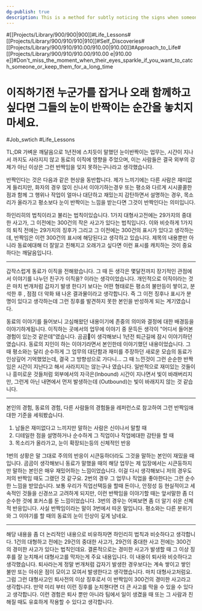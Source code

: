 ```yaml
---
dg-publish: true
description: This is a method for subtly noticing the signs when someone suddenly decides to change jobs. It's based on my experience. A year ago, my colleague mentioned this job while passing by, and they explained it with sparkling eyes and enthusiasm, making it seem similar to the job they eventually chose. From this, I realized that identifying the topics that make their eyes sparkle can be a signal of how long they might stay with you or prevent them from leaving. Let's explore in more detail what this sparkling means and the conditions associated with it.
---
```

#[[Projects/Library/900/900\|900]]#Life_Lessons#[[Projects/Library/900/910/910\|910]]#Self_Discoveries#[[Projects/Library/900/910/910.00/910.00\|910.00]]#Approach_to_Life#[[Projects/Library/900/910/910.00/910.00 e\|910.00 e]]#Don't_miss_the_moment_when_their_eyes_sparkle_if_you_want_to_catch_someone_or_keep_them_for_a_long_time
# 이직하기전 누군가를 잡거나 오래 함께하고 싶다면 그들의 눈이 반짝이는 순간을 놓치지 마세요.
#Job_swtich #Life_Lessons 




TL;DR
가벼운 깨달음으로 1년전에 스치듯이 말했던 눈이반짝이는 업무는, 시간이 지나서 까지도 사라지지 않고 동료의 이직에 영향을 주었으며, 이는 사람들은 결국 외부의 강제가 아닌 이상은 그런 반짝임을 잊지 못하는구나라고 생각했습니다.

반짝인다는 것은 다음과 같은 현상을 동반합니다. 제가 느끼기에는 다른 사람은 재미없게 들리지만, 화자의 경우 많이 신나서 이야기하는경우 또는 평소와 다르게 시시콜콜한 점과 함께 그 행위나 작업이 얼마나 대단하고 재밌는지 감탄하면서 설명하는 경우, 목소리가 올라가고 평소보다 눈이 반짝이는 느낌을 받는다면 그것이 반짝인다는 의미입니다.

하인리히의 법칙이라고 불리는 법칙이있습니다. 1가지 대형사고전에는 29가지의 중대한 사고가, 그 이전에는 300건의 작은 사고가 있다는 법칙입니다. 이와 비슷하게 1가지의 퇴직 전에는 29가지의 징후가 그리고 그 이전에는 300건의 표시가 있다고 생각하는데, 반짝임은 이런 300건의 표시에 해당된다고 생각하고 있습니다. 제목의 내용뿐만 아니라 동료에대해 더 잘알고 친해지고 오래가고 싶다면 이런 표시를 캐치하는 것이 중요하다는 깨달음입니다.

---



갑작스럽게 동료가 이직을 전해왔습니다. 그 때 든 생각은 몇달전까지 장기적인 관점에서 이야기를 나누던 친구가 이직을? 이라는 생각이었습니다. 개인적으로 이직이라는 것은 마치 번개처럼 갑자기 발생 한다기 보다는 어떤 형태로든 평소의 불만등이 쌓이고, 분석한 후 , 점점 더 악화 돼 나온 결과물이라고 생각합니다. 즉 그 이전 징후나 표시가 분명이 있다고 생각하는데 그런 징후를 발견하지 못한 본인을 반성하게 되는 계기였습니다.

동료의 이야기를 들어보니 고심해왔던 내용이기에 존중의 의미와 결정에 대한 배경등을 이야기하게됩니다. 이직하는 곳에서의 업무에 이야기 중 문득든 생각이 "어디서 들어본 경험이 있는것 같은데"였습니다. 곰곰이 생각해보니 1년전 퇴근길에 잠시 이야기하던 였습니다. 동료의 지인이 하는 이야기라면서 본인한테 이야기했던 내용이었습니다. 그 때 평소와는 달리 순수하게 그 업무의 대단함과 재미를 주장하던 새로운 모습의 동료가 인상깊어 기억했었는데, 결국 그 방향성으로 가다니... 그  때 느낀것이 그런 순순한 반짝임은 시간이 지난다고 해서 사라지지는 않는구나 였습니다. 일반적으로 재미있는 것들이나 흥미로운 것들처럼 외부에서의 자극은(Inbound) 시간이 지나면서 빛이 바래버리지만, 그런게 아닌 내면에서 먼저 발생하는데 (Outbound)는 빛이 바래지지 않는 것 같습니다.

---

본인의 경험, 동료의 경험, 다른 사람들의 경험들을 레퍼런스로 참고하여 그런 반짝임애 대한 기준을 세워봤습니다.
1. 남들은 재미없다고 느끼지만 말하는 사람은 신이나서 말할 때
2. 디테일한 점을 설명하거나 순수하게 그 직업이나 작업에대한 감탄을 할 때
3. 목소리가 올라가고, 눈이 확장되는등의 신체적인 반응

1번의 상황은 말 그대로 주의의 반응이 시큰둥하더라도 그것을 말하는 본인이 재밌을 때입니다. 곰곰이 생각해보니 동료가 말했을 때의 해당 업무는 제 입장에서는 시큰둥하지만 말하는 본인은 매우 재밌어하는 느낌이었습니다. 이걸 다시 생각해보니 저의 경우도 저의 반짝임 때도 그랬던 것 같구요.
2번의 경우 그 업무나 직업을 좋아한다는 그런 순수한 느낌을 받았습니다. 보통 우리가 직업선택등을 할때 돈이나, 안정성 등 현실적이고 세속적인 것들을 신경쓰고 고려하게 되지만,  이런 반짝임을 이야기할 때는 앞서말한 좀 더 순수한 것에 포커스를 둔 느낌이었습니다.
3번의 경우는 어찌보면 좀 더 알기 쉬운 신체적 반응입니다. 사실 반짝임이라는 말이 3번에서 따온 말입니다. 평소와는 다른 분위기와 그 이야기를 할 때의 동료의 눈이 인상이 깊게 남네요.


---
해당 내용을 좀 더 논리적인 내용으로 비유하자면 하인리히 법칙과 비슷하다고 생각합니다. 1건의 대형하고 전에는 29건의 중대한 사고가, 29건의 중대한 사고 전에는 300건의 경미한 사고가 있다는 법칙인데요. 결론적으로는 경미한 사고가 발생할 때 그 이상 징후를 잘 눈치채서 대형사고를 막자는게 주요 내용입니다. 이 내용이 퇴사와 비슷하다고 생각했습니다. 퇴사라는게 정말 번개처럼 갑자기 발생한 경우보다는 계속 쌓이고 쌓인 불만 또는 아쉬운 점이 모이고 모여서 발생한다고 생각했습니다. 마치 대형사고처럼요. 그럼 그런 대형사고인 퇴사전의 이상 징후로서 이 반짝임이 300건의 경미한 사고라고 생각합니다. 만약 미리 부터 이런 징후를 눈치챈다면 더 큰 사고를 막을 수 있을 수 있다고 생각합니다. 이런 경험은 퇴사 뿐만 아니라 팀에서 일이 생겼을 때 또는 그 사람과 친해질 때도 유효하게 작용할 수 있다고 생각합니다.




